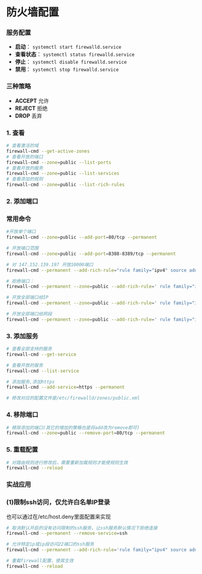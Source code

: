 # 防火墙配置


### **服务配置**

- **启动**： `systemctl start firewalld.service`
- **查看状态**： `systemctl status firewalld.service`
- **停止**： `systemctl disable firewalld.service`
- **禁用**： `systemctl stop firewalld.service`

### **三种策略**

- **ACCEPT** 允许
- **REJECT** 拒绝
- **DROP** 丢弃

### **1. 查看**

```bash
# 查看激活的域
firewall-cmd --get-active-zones
# 查看开放的端口
firewall-cmd --zone=public --list-ports
# 查看开放的服务
firewall-cmd --zone=public --list-services
# 查看添加的规则
firewall-cmd --zone=public --list-rich-rules
```

### **2. 添加端口**

### **常用命令**

```bash
#开放单个端口
firewall-cmd --zone=public --add-port=80/tcp --permanent

# 开放端口范围
firewall-cmd --zone=public --add-port=8388-8389/tcp --permanent

# 对 147.152.139.197 开放10000端口
firewall-cmd --permanent --add-rich-rule="rule family="ipv4" source address="147.152.139.197/32" port protocol="tcp" port="10000" accept"

# 拒绝端口：
firewall-cmd --permanent --zone=public --add-rich-rule=' rule family="ipv4" source address="47.52.39.197/32" port protocol="tcp" port="10000" reject'

# 开放全部端口给IP
firewall-cmd --permanent --zone=public --add-rich-rule=' rule family="ipv4" source address="192.168.0.1/32" accept'

# 开放全部端口给网段
firewall-cmd --permanent --zone=public --add-rich-rule=' rule family="ipv4" source address="192.168.0.0/16" accept'
```

### **3. 添加服务**

```bash
# 查看全部支持的服务
firewall-cmd --get-service

# 查看开放的服务
firewall-cmd --list-service

# 添加服务,添加https
firewall-cmd --add-service=https --permanent

# 修改对应的配置文件是/etc/firewalld/zones/public.xml
```

### **4. 移除端口**

```bash
# 移除添加的端口(其它的增加的策略也是将add改为remove即可)
firewall-cmd --zone=public --remove-port=80/tcp --permanent
```

### **5. 重载配置**

```bash
# 对路由规则进行修改后，需要重新加载规则才能使规则生效
firewall-cmd --reload
```

### **实战应用**

### **(1)限制ssh访问，仅允许白名单IP登录**

也可以通过在/etc/host.deny里面配置来实现

```bash
# 取消默认开启的没有访问限制的ssh服务，让ssh服务默认情况下拒绝连接
firewall-cmd --permanent --remove-service=ssh

# 允许特定ip或ip段访问22端口的ssh服务
firewall-cmd --permanent --add-rich-rule='rule family="ipv4" source address="192.168.1.0/24" port protocol="tcp" port="22" accept'

# 重载firewall配置，使其生效
firewall-cmd --reload
```

